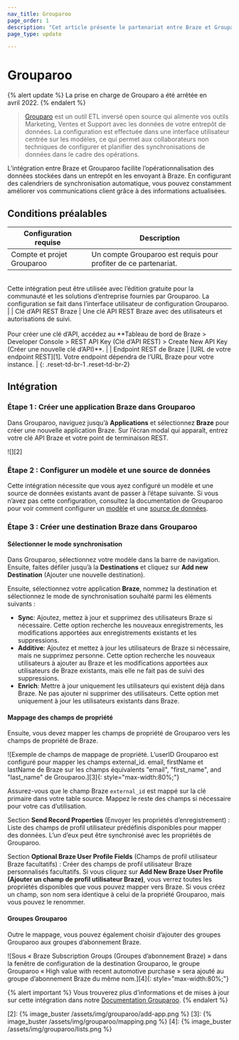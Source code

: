 ```yaml
---
nav_title: Grouparoo
page_order: 1
description: "Cet article présente le partenariat entre Braze et Grouparoo, un outil ETL inversé open source qui alimente vos outils Marketing, Ventes et Support avec les données de votre entrepôt de données."
page_type: update

---
```


# Grouparoo

{% alert update %}
La prise en charge de Grouparo a été arrêtée en avril 2022.
{% endalert %}

> [Grouparo][1] est un outil ETL inversé open source qui alimente vos outils Marketing, Ventes et Support avec les données de votre entrepôt de données. La configuration est effectuée dans une interface utilisateur centrée sur les modèles, ce qui permet aux collaborateurs non techniques de configurer et planifier des synchronisations de données dans le cadre des opérations.

L’intégration entre Braze et Grouparoo facilite l’opérationnalisation des données stockées dans un entrepôt en les envoyant à Braze. En configurant des calendriers de synchronisation automatique, vous pouvez constamment améliorer vos communications client grâce à des informations actualisées.

## Conditions préalables

| Configuration requise | Description |
| ----------- | ----------- |
| Compte et projet Grouparoo | Un compte Grouparoo est requis pour profiter de ce partenariat.<br>
<br>
Cette intégration peut être utilisée avec l’édition gratuite pour la communauté et les solutions d’entreprise fournies par Grouparoo. La configuration se fait dans l’interface utilisateur de configuration Grouparoo. |
| Clé d’API REST Braze | Une clé API REST Braze avec des utilisateurs et autorisations de suivi. <br>
<br>
 Pour créer une clé d’API, accédez au **Tableau de bord de Braze > Developer Console > REST API Key (Clé d’API REST) > Create New API Key (Créer une nouvelle clé d’API)**. |
| Endpoint REST de Braze | [URL de votre endpoint REST][1]. Votre endpoint dépendra de l’URL Braze pour votre instance. |
{: .reset-td-br-1 .reset-td-br-2}

## Intégration

### Étape 1 : Créer une application Braze dans Grouparoo

Dans Grouparoo, naviguez jusqu’à **Applications** et sélectionnez **Braze** pour créer une nouvelle application Braze. Sur l’écran modal qui apparaît, entrez votre clé API Braze et votre point de terminaison REST.

![][2]

### Étape 2 : Configurer un modèle et une source de données

Cette intégration nécessite que vous ayez configuré un modèle et une source de données existants avant de passer à l’étape suivante. Si vous n’avez pas cette configuration, consultez la documentation de Grouparoo pour voir comment configurer un [modèle](https://www.grouparoo.com/docs/config/models) et une [source de données](https://www.grouparoo.com/docs/config/sources).

### Étape 3 : Créer une destination Braze dans Grouparoo

#### Sélectionner le mode synchronisation

Dans Grouparoo, sélectionnez votre modèle dans la barre de navigation. Ensuite, faites défiler jusqu’à la **Destinations** et cliquez sur **Add new Destination** (Ajouter une nouvelle destination).

Ensuite, sélectionnez votre application **Braze**, nommez la destination et sélectionnez le mode de synchronisation souhaité parmi les éléments suivants :
- **Sync**: Ajoutez, mettez à jour et supprimez des utilisateurs Braze si nécessaire. Cette option recherche les nouveaux enregistrements, les modifications apportées aux enregistrements existants et les suppressions.
- **Additive**: Ajoutez et mettez à jour les utilisateurs de Braze si nécessaire, mais ne supprimez personne. Cette option recherche les nouveaux utilisateurs à ajouter au Braze et les modifications apportées aux utilisateurs de Braze existants, mais elle ne fait pas de suivi des suppressions.
- **Enrich**: Mettre à jour uniquement les utilisateurs qui existent déjà dans Braze. Ne pas ajouter ni supprimer des utilisateurs. Cette option met uniquement à jour les utilisateurs existants dans Braze.

#### Mappage des champs de propriété

Ensuite, vous devez mapper les champs de propriété de Grouparoo vers les champs de propriété de Braze. 

![Exemple de champs de mappage de propriété. L’userID Grouparoo est configuré pour mapper les champs external_id. email, firstName et lastName de Braze sur les champs équivalents "email", "first_name", and "last_name" de Grouparoo.][3]{: style="max-width:80%;"}

Assurez-vous que le champ Braze `external_id` est mappé sur la clé primaire dans votre table source. Mappez le reste des champs si nécessaire pour votre cas d’utilisation.

Section **Send Record Properties** (Envoyer les propriétés d’enregistrement) : Liste des champs de profil utilisateur prédéfinis disponibles pour mapper des données. L’un d’eux peut être synchronisé avec les propriétés de Grouparoo.

Section **Optional Braze User Profile Fields** (Champs de profil utilisateur Braze facultatifs) : Créer des champs de profil utilisateur Braze personnalisés facultatifs. Si vous cliquez sur **Add New Braze User Profile (Ajouter un champ de profil utilisateur Braze)**, vous verrez toutes les propriétés disponibles que vous pouvez mapper vers Braze. Si vous créez un champ, son nom sera identique à celui de la propriété Grouparoo, mais vous pouvez le renommer.

#### Groupes Grouparoo

Outre le mappage, vous pouvez également choisir d’ajouter des groupes Grouparoo aux groupes d’abonnement Braze. 

![Sous « Braze Subscription Groups (Groupes d’abonnement Braze) » dans la fenêtre de configuration de la destination Grouparoo, le groupe Grouparoo « High value with recent automotive purchase » sera ajouté au groupe d’abonnement Braze du même nom.][4]{: style="max-width:80%;"}

{% alert important %}
Vous trouverez plus d’informations et de mises à jour sur cette intégration dans notre [Documentation Grouparoo](https://www.grouparoo.com/docs/integrations/grouparoo-braze).
{% endalert %}

[1]: https://www.grouparoo.com/
[2]: {% image_buster /assets/img/grouparoo/add-app.png %}
[3]: {% image_buster /assets/img/grouparoo/mapping.png %}
[4]: {% image_buster /assets/img/grouparoo/lists.png %}